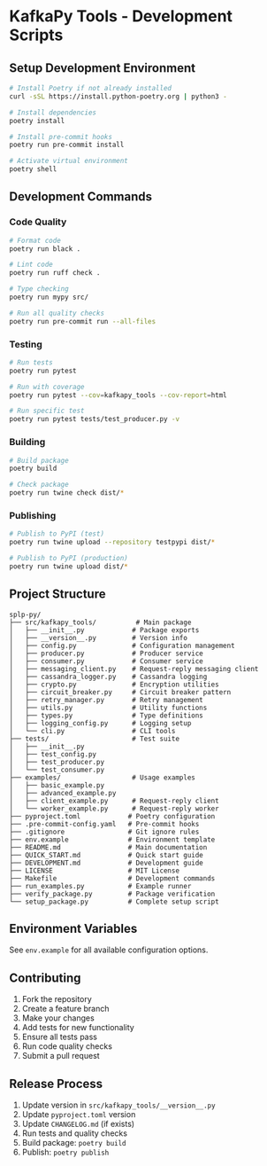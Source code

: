 # KafkaPy Tools - Development Scripts

## Setup Development Environment

```bash
# Install Poetry if not already installed
curl -sSL https://install.python-poetry.org | python3 -

# Install dependencies
poetry install

# Install pre-commit hooks
poetry run pre-commit install

# Activate virtual environment
poetry shell
```

## Development Commands

### Code Quality
```bash
# Format code
poetry run black .

# Lint code
poetry run ruff check .

# Type checking
poetry run mypy src/

# Run all quality checks
poetry run pre-commit run --all-files
```

### Testing
```bash
# Run tests
poetry run pytest

# Run with coverage
poetry run pytest --cov=kafkapy_tools --cov-report=html

# Run specific test
poetry run pytest tests/test_producer.py -v
```

### Building
```bash
# Build package
poetry build

# Check package
poetry run twine check dist/*
```

### Publishing
```bash
# Publish to PyPI (test)
poetry run twine upload --repository testpypi dist/*

# Publish to PyPI (production)
poetry run twine upload dist/*
```

## Project Structure

```
splp-py/
├── src/kafkapy_tools/          # Main package
│   ├── __init__.py            # Package exports
│   ├── __version__.py         # Version info
│   ├── config.py              # Configuration management
│   ├── producer.py            # Producer service
│   ├── consumer.py            # Consumer service
│   ├── messaging_client.py    # Request-reply messaging client
│   ├── cassandra_logger.py    # Cassandra logging
│   ├── crypto.py              # Encryption utilities
│   ├── circuit_breaker.py     # Circuit breaker pattern
│   ├── retry_manager.py       # Retry management
│   ├── utils.py               # Utility functions
│   ├── types.py               # Type definitions
│   ├── logging_config.py      # Logging setup
│   └── cli.py                 # CLI tools
├── tests/                     # Test suite
│   ├── __init__.py
│   ├── test_config.py
│   ├── test_producer.py
│   └── test_consumer.py
├── examples/                  # Usage examples
│   ├── basic_example.py
│   ├── advanced_example.py
│   ├── client_example.py      # Request-reply client
│   └── worker_example.py      # Request-reply worker
├── pyproject.toml            # Poetry configuration
├── .pre-commit-config.yaml   # Pre-commit hooks
├── .gitignore                # Git ignore rules
├── env.example               # Environment template
├── README.md                 # Main documentation
├── QUICK_START.md            # Quick start guide
├── DEVELOPMENT.md            # Development guide
├── LICENSE                   # MIT License
├── Makefile                  # Development commands
├── run_examples.py           # Example runner
├── verify_package.py         # Package verification
└── setup_package.py          # Complete setup script
```

## Environment Variables

See `env.example` for all available configuration options.

## Contributing

1. Fork the repository
2. Create a feature branch
3. Make your changes
4. Add tests for new functionality
5. Ensure all tests pass
6. Run code quality checks
7. Submit a pull request

## Release Process

1. Update version in `src/kafkapy_tools/__version__.py`
2. Update `pyproject.toml` version
3. Update `CHANGELOG.md` (if exists)
4. Run tests and quality checks
5. Build package: `poetry build`
6. Publish: `poetry publish`